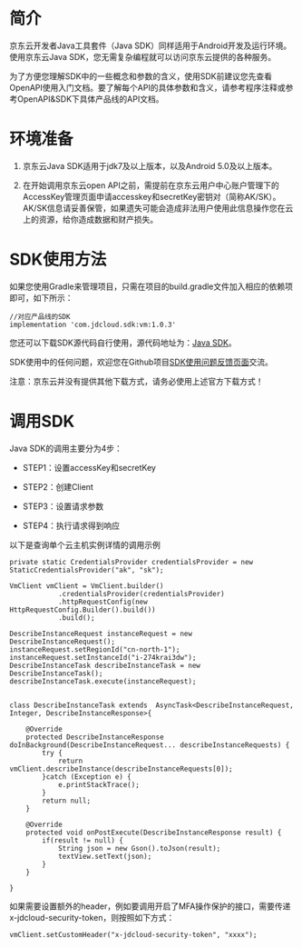 
# 简介 #

京东云开发者Java工具套件（Java SDK）同样适用于Android开发及运行环境。使用京东云Java SDK，您无需复杂编程就可以访问京东云提供的各种服务。 

为了方便您理解SDK中的一些概念和参数的含义，使用SDK前建议您先查看OpenAPI使用入门文档。要了解每个API的具体参数和含义，请参考程序注释或参考OpenAPI&SDK下具体产品线的API文档。


# 环境准备 #

1. 京东云Java SDK适用于jdk7及以上版本，以及Android 5.0及以上版本。

2. 在开始调用京东云open API之前，需提前在京东云用户中心账户管理下的AccessKey管理页面申请accesskey和secretKey密钥对（简称AK/SK）。AK/SK信息请妥善保管，如果遗失可能会造成非法用户使用此信息操作您在云上的资源，给你造成数据和财产损失。



# SDK使用方法 #

如果您使用Gradle来管理项目，只需在项目的build.gradle文件加入相应的依赖项即可，如下所示：

    //对应产品线的SDK
    implementation 'com.jdcloud.sdk:vm:1.0.3'

您还可以下载SDK源代码自行使用，源代码地址为：[Java SDK](https://github.com/jdcloud-api/jdcloud-sdk-java)。

SDK使用中的任何问题，欢迎您在Github项目[SDK使用问题反馈页面](https://github.com/jdcloud-api/jdcloud-sdk-java/issues)交流。

注意：京东云并没有提供其他下载方式，请务必使用上述官方下载方式！

 

# 调用SDK #

Java SDK的调用主要分为4步：

- STEP1：设置accessKey和secretKey

- STEP2：创建Client

- STEP3：设置请求参数

- STEP4：执行请求得到响应

以下是查询单个云主机实例详情的调用示例

    private static CredentialsProvider credentialsProvider = new StaticCredentialsProvider("ak", "sk");

    VmClient vmClient = VmClient.builder()
                .credentialsProvider(credentialsProvider)
                .httpRequestConfig(new HttpRequestConfig.Builder().build())
                .build();
                
    DescribeInstanceRequest instanceRequest = new DescribeInstanceRequest();
    instanceRequest.setRegionId("cn-north-1");
    instanceRequest.setInstanceId("i-274krai3dw");
    DescribeInstanceTask describeInstanceTask = new DescribeInstanceTask();
    describeInstanceTask.execute(instanceRequest);
        
    
    class DescribeInstanceTask extends  AsyncTask<DescribeInstanceRequest, Integer, DescribeInstanceResponse>{

        @Override
        protected DescribeInstanceResponse doInBackground(DescribeInstanceRequest... describeInstanceRequests) {
            try {
                return vmClient.describeInstance(describeInstanceRequests[0]);
            }catch (Exception e) {
                e.printStackTrace();
            }
            return null;
        }

        @Override
        protected void onPostExecute(DescribeInstanceResponse result) {
            if(result != null) {
                String json = new Gson().toJson(result);
                textView.setText(json);
            }
        }

    }

如果需要设置额外的header，例如要调用开启了MFA操作保护的接口，需要传递x-jdcloud-security-token，则按照如下方式：

	vmClient.setCustomHeader("x-jdcloud-security-token", "xxxx");
